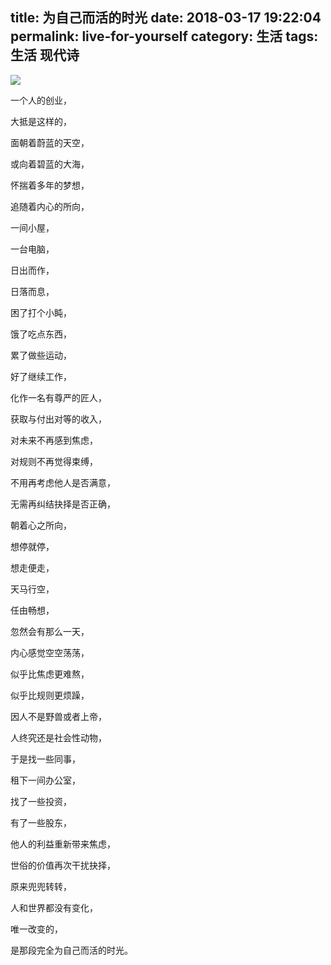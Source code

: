 title: 为自己而活的时光
date: 2018-03-17 19:22:04
permalink: live-for-yourself 
category: 生活
tags: 生活 现代诗
---

![](http://blogqn.qixincha.com/海边工作.jpg)

一个人的创业，

大抵是这样的，

<!-- more -->

面朝着蔚蓝的天空，

或向着碧蓝的大海，

怀揣着多年的梦想，

追随着内心的所向，

一间小屋，

一台电脑，

日出而作，

日落而息，

困了打个小盹，

饿了吃点东西，

累了做些运动，

好了继续工作，

化作一名有尊严的匠人，

获取与付出对等的收入，

对未来不再感到焦虑，

对规则不再觉得束缚，

不用再考虑他人是否满意，

无需再纠结抉择是否正确，

朝着心之所向，

想停就停，

想走便走，

天马行空，

任由畅想，

忽然会有那么一天，

内心感觉空空荡荡，

似乎比焦虑更难熬，

似乎比规则更烦躁，

因人不是野兽或者上帝，

人终究还是社会性动物，

于是找一些同事，

租下一间办公室，

找了一些投资，

有了一些股东，

他人的利益重新带来焦虑，

世俗的价值再次干扰抉择，

原来兜兜转转，

人和世界都没有变化，

唯一改变的，

是那段完全为自己而活的时光。
